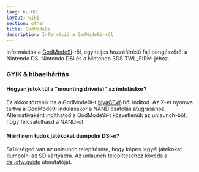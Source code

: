 ```yaml
---
lang: hu-HU
layout: wiki
section: other
title: GodMode9i
description: Információ a GodMode9i-ről
---
```


Információk a [GodMode9i](https://github.com/DS-Homebrew/GodMode9i)-ről, egy teljes hozzáférésű fájl böngészőről a Nintendo DS, Nintendo DSi és a Nintendo 3DS TWL_FIRM-jéhez.

### GYIK & hibaelhárítás

#### Hogyan jutok túl a "mounting drive(s)" az induláskor?
Ez akkor történik ha a GodMode9i-t [hiyaCFW](https://wiki.ds-homebrew.com/other/hiyacfw)-ből indítod. Az X-et nyomva tartva a GodMode9i indulásakor a NAND csatolás átugrásához. Alternatívaként indíthatod a GodMode9i-t közvetlenük az unlaunch-ből, hogy felcsatolhasd a NAND-ot.

#### Miért nem tudok játékokat dumpolni DSi-n?
Szükséged van az unlaunch telepítésére, hogy képes legyél játékokat dumpolni az SD kártyádra. Az unlaunch telepíttéséhez köveds a [dsi.cfw.guide](https://dsi.cfw.guide/) útmutatóját.
